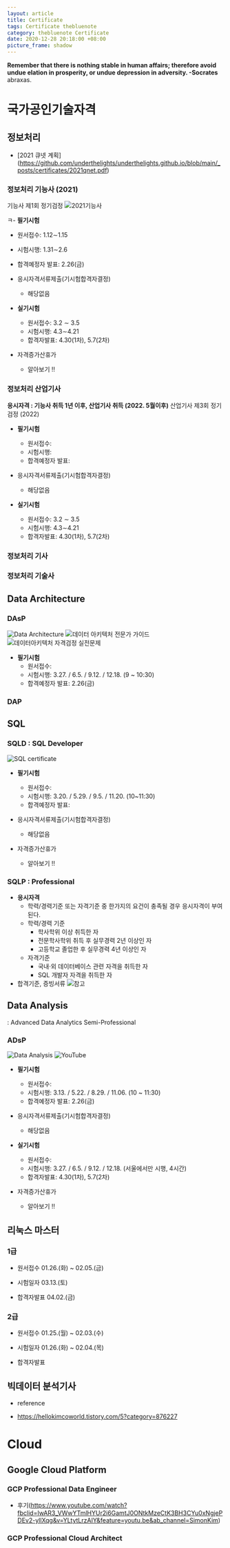 ```yaml
---
layout: article
title: Certificate
tags: Certificate thebluenote
category: thebluenote Certificate
date: 2020-12-28 20:18:00 +08:00
picture_frame: shadow
---
```


**Remember that there is nothing stable in human affairs; therefore avoid undue elation in prosperity, or undue depression in adversity. -Socrates**
abraxas.
<!--more-->

# 국가공인기술자격

## 정보처리
- [2021 큐넷 계획] (https://github.com/underthelights/underthelights.github.io/blob/main/_posts/certificates/2021qnet.pdf)

### 정보처리 기능사 (2021)
기능사 제1회 정기검정 
![2021기능사](2021.png)

  ㅋ- **필기시험** 
  - 원서접수:  1.12∼1.15 
  - 시험시행:  1.31∼2.6 
  - 합격예정자 발표:  2.26(금) 

- 응시자격서류제출(기시험합격자결정) 
  - 해당없음 
  
- **실기시험**
  - 원서접수:  3.2 ∼ 3.5 
  - 시험시행:  4.3∼4.21 
  - 합격자발표:   4.30(1차), 5.7(2차)

- 자격증가산휴가 
  - 알아보기 !!

### 정보처리 산업기사 
**응시자격 : 기능사 취득 1년 이후, 산업기사 취득  (2022. 5월이후)**
산업기사 제3회 정기검정 (2022)
- **필기시험** 
  - 원서접수:  
  - 시험시행:  
  - 합격예정자 발표:  

- 응시자격서류제출(기시험합격자결정) 
  - 해당없음 
  
- **실기시험**
  - 원서접수:  3.2 ∼ 3.5 
  - 시험시행:  4.3∼4.21 
  - 합격자발표:   4.30(1차), 5.7(2차)

### 정보처리 기사

### 정보처리 기술사


## Data Architecture

### DAsP
![Data Architecture](DataArchitecture.png)
![데이터 아키텍처 전문가 가이드](https://book.naver.com/bookdb/book_detail.nhn?bid=6253877)
![데이터아키텍처 자격검정 실전문제](https://book.naver.com/bookdb/book_detail.nhn?bid=6287233)

- **필기시험** 
  - 원서접수:  
  - 시험시행:  3.27. / 6.5. / 9.12. / 12.18. (9 ~ 10:30)
  - 합격예정자 발표:  2.26(금) 

### DAP


## SQL
### SQLD : SQL Developer
![SQL certificate](SQL.png)
- **필기시험** 
  - 원서접수:   
  - 시험시행:  3.20. / 5.29. / 9.5. / 11.20. (10~11:30)
  - 합격예정자 발표:  

- 응시자격서류제출(기시험합격자결정) 
  - 해당없음 
 
- 자격증가산휴가 
  - 알아보기 !!

### SQLP : Professional
- **응시자격**
  - 학력/경력기준 또는 자격기준 중 한가지의 요건이 충족될 경우 응시자격이 부여된다.
  - 학력/경력 기준	
    - 학사학위 이상 취득한 자
    - 전문학사학위 취득 후 실무경력 2년 이상인 자
    - 고등학교 졸업한 후 실무경력 4년 이상인 자
  - 자격기준	
    - 국내·외 데이터베이스 관련 자격을 취득한 자
    - SQL 개발자 자격을 취득한 자
- 합격기준, 증빙서류 ![참고](https://www.dataq.or.kr/www/sub/a_03.do)


## Data Analysis
: Advanced Data Analytics Semi-Professional

### ADsP
![Data Analysis](DataAnalysis.png)
![YouTube](https://www.youtube.com/channel/UCINY8MNBVyQgI5ZPaj1Mf0Q)

- **필기시험** 
  - 원서접수:  
  - 시험시행:  3.13. / 5.22. / 8.29. / 11.06. (10 ~ 11:30)
  - 합격예정자 발표:  2.26(금) 

- 응시자격서류제출(기시험합격자결정) 
  - 해당없음 
  
- **실기시험**
  - 원서접수:  
  - 시험시행:  3.27. / 6.5. / 9.12. / 12.18. (서울에서만 시행, 4시간)
  - 합격자발표:   4.30(1차), 5.7(2차)

- 자격증가산휴가 
  - 알아보기 !!
  
## 리눅스 마스터 

### 1급

- 원서접수 01.26.(화) ~ 02.05.(금)	

- 시험일자 03.13.(토)	

- 합격자발표 04.02.(금)

### 2급

- 원서접수 01.25.(월) ~ 02.03.(수)	

- 시험일자 01.26.(화) ~ 02.04.(목)	

- 합격자발표 

## 빅데이터 분석기사


* reference
- https://hellokimcoworld.tistory.com/5?category=876227 

# Cloud

## Google Cloud Platform

### GCP Professional Data Engineer
- 후기(https://www.youtube.com/watch?fbclid=IwAR3_VWwYTmlHYUr2i6GamtJ0ONtkMzeCtK3BH3CYu0xNgjePDEv2-yllXqg&v=YLtytLrzAIY&feature=youtu.be&ab_channel=SimonKim)
### GCP Professional Cloud Architect
